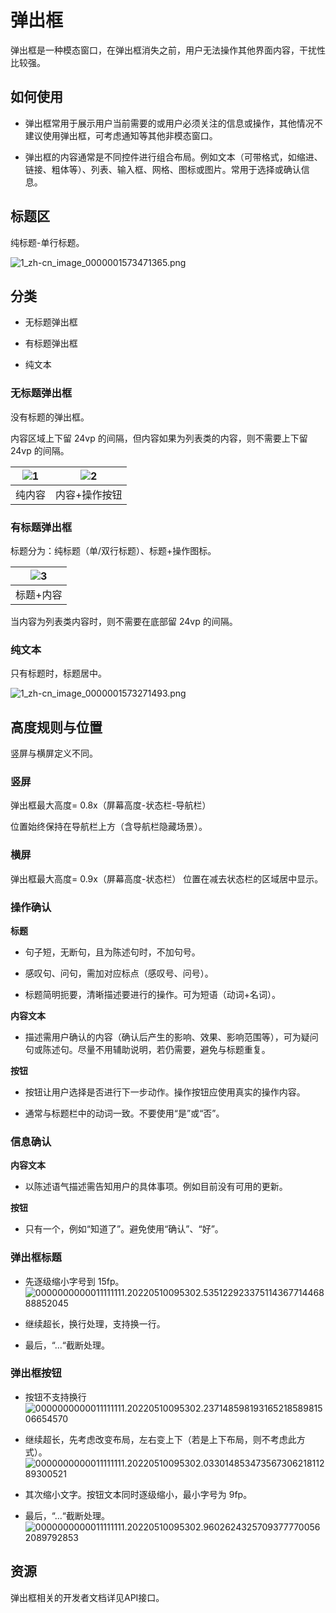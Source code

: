 # 弹出框

弹出框是一种模态窗口，在弹出框消失之前，用户无法操作其他界面内容，干扰性比较强。


## 如何使用

- 弹出框常用于展示用户当前需要的或用户必须关注的信息或操作，其他情况不建议使用弹出框，可考虑通知等其他非模态窗口。

- 弹出框的内容通常是不同控件进行组合布局。例如文本（可带格式，如缩进、链接、粗体等）、列表、输入框、网格、图标或图片。常用于选择或确认信息。



## 标题区

纯标题-单行标题。

![1_zh-cn_image_0000001573471365.png](figures/1_zh-cn_image_0000001573471365.png)


## 分类

- 无标题弹出框

- 有标题弹出框

- 纯文本


### 无标题弹出框

没有标题的弹出框。

内容区域上下留 24vp 的间隔，但内容如果为列表类的内容，则不需要上下留 24vp 的间隔。

  | ![1](figures/1.png) | ![2](figures/2.png) |
| -------- | -------- |
| 纯内容 | 内容+操作按钮 | 


### 有标题弹出框

标题分为：纯标题（单/双行标题）、标题+操作图标。

  |  ![3](figures/3.png) |
| -------- |
| 标题+内容 | 

当内容为列表类内容时，则不需要在底部留 24vp 的间隔。


### 纯文本

只有标题时，标题居中。

![1_zh-cn_image_0000001573271493.png](figures/1_zh-cn_image_0000001573271493.png)


## 高度规则与位置

竖屏与横屏定义不同。


### 竖屏

弹出框最大高度= 0.8x（屏幕高度-状态栏-导航栏）

位置始终保持在导航栏上方（含导航栏隐藏场景）。


### 横屏

弹出框最大高度= 0.9x（屏幕高度-状态栏） 位置在减去状态栏的区域居中显示。


### 操作确认

**标题**

- 句子短，无断句，且为陈述句时，不加句号。

- 感叹句、问句，需加对应标点（感叹号、问号）。

- 标题简明扼要，清晰描述要进行的操作。可为短语（动词+名词）。

**内容文本**

- 描述需用户确认的内容（确认后产生的影响、效果、影响范围等），可为疑问句或陈述句。尽量不用辅助说明，若仍需要，避免与标题重复。

**按钮**

- 按钮让用户选择是否进行下一步动作。操作按钮应使用真实的操作内容。

- 通常与标题栏中的动词一致。不要使用“是”或“否”。


### 信息确认

**内容文本**

- 以陈述语气描述需告知用户的具体事项。例如目前没有可用的更新。

**按钮**

- 只有一个，例如“知道了”。避免使用“确认”、“好”。


### 弹出框标题

- 先逐级缩小字号到 15fp。
  ![0000000000011111111.20220510095302.53512292337511436771446888852045](figures/0000000000011111111.20220510095302.53512292337511436771446888852045.png)

- 继续超长，换行处理，支持换一行。

- 最后，“...“截断处理。


### 弹出框按钮

- 按钮不支持换行
  ![0000000000011111111.20220510095302.23714859819316521858981506654570](figures/0000000000011111111.20220510095302.23714859819316521858981506654570.png)

- 继续超长，先考虑改变布局，左右变上下（若是上下布局，则不考虑此方式）。
  ![0000000000011111111.20220510095302.03301485347356730621811289300521](figures/0000000000011111111.20220510095302.03301485347356730621811289300521.png)

- 其次缩小文字。按钮文本同时逐级缩小，最小字号为 9fp。

- 最后，“...“截断处理。
  ![0000000000011111111.20220510095302.96026243257093777700562089792853](figures/0000000000011111111.20220510095302.96026243257093777700562089792853.png)


## 资源

弹出框相关的开发者文档详见API接口。
